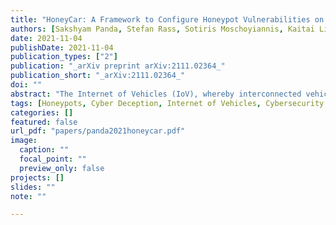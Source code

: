 ```yaml
---
title: "HoneyCar: A Framework to Configure Honeypot Vulnerabilities on the Internet of Vehicles"
authors: [Sakshyam Panda, Stefan Rass, Sotiris Moschoyiannis, Kaitai Liang, George Loukas, Emmanouil Panaousis]
date: 2021-11-04
publishDate: 2021-11-04
publication_types: ["2"]
publication: "_arXiv preprint arXiv:2111.02364_"
publication_short: "_arXiv:2111.02364_"
doi: ""
abstract: "The Internet of Vehicles (IoV), whereby interconnected vehicles communicate with each other and with road infrastructure on a common network, has promising socio-economic benefits but also poses new cyber-physical threats. Data on vehicular attackers can be realistically gathered through cyber threat intelligence using systems like honeypots. Admittedly, configuring honeypots introduces a trade-off between the level of honeypot-attacker interactions and any incurred overheads and costs for implementing and monitoring these honeypots. We argue that effective deception can be achieved through strategically configuring the honeypots to represent components of the IoV and engage attackers to collect cyber threat intelligence. In this paper, we present HoneyCar, a novel decision support framework for honeypot deception in IoV. HoneyCar builds upon a repository of known vulnerabilities of the autonomous and connected vehicles found in the Common Vulnerabilities and Exposure (CVE) data within the National Vulnerability Database (NVD) to compute optimal honeypot configuration strategies. By taking a game-theoretic approach, we model the adversarial interaction as a repeated imperfect-information zero-sum game in which the IoV network administrator chooses a set of vulnerabilities to offer in a honeypot and a strategic attacker chooses a vulnerability of the IoV to exploit under uncertainty. Our investigation is substantiated by examining two different versions of the game, with and without the re-configuration cost to empower the network administrator to determine optimal honeypot configurations. We evaluate HoneyCar in a realistic use case to support decision makers with determining optimal honeypot configuration strategies for strategic deployment in IoV."
tags: [Honeypots, Cyber Deception, Internet of Vehicles, Cybersecurity investment, Game theory, Optimisation]
categories: []
featured: false
url_pdf: "papers/panda2021honeycar.pdf"
image:
  caption: ""
  focal_point: ""
  preview_only: false
projects: []
slides: ""
note: ""

---
```


